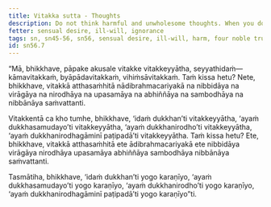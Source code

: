 ```yaml
---
title: Vitakka sutta - Thoughts
description: Do not think harmful and unwholesome thoughts. When you do think, think about suffering, the arising of suffering, the ending of suffering, and the way of practice leading to the ending of suffering.
fetter: sensual desire, ill-will, ignorance
tags: sn, sn45-56, sn56, sensual desire, ill-will, harm, four noble truths, suffering, arising, ending, way of practice, path
id: sn56.7
---
```


“Mā, bhikkhave, pāpake akusale vitakke vitakkeyyātha, seyyathidaṁ— kāmavitakkaṁ, byāpādavitakkaṁ, vihiṁsāvitakkaṁ. Taṁ kissa hetu? Nete, bhikkhave, vitakkā atthasaṁhitā nādibrahmacariyakā na nibbidāya na virāgāya na nirodhāya na upasamāya na abhiññāya na sambodhāya na nibbānāya saṁvattanti.

Vitakkentā ca kho tumhe, bhikkhave, ‘idaṁ dukkhan’ti vitakkeyyātha, ‘ayaṁ dukkhasamudayo’ti vitakkeyyātha, ‘ayaṁ dukkhanirodho’ti vitakkeyyātha, ‘ayaṁ dukkhanirodhagāminī paṭipadā’ti vitakkeyyātha. Taṁ kissa hetu? Ete, bhikkhave, vitakkā atthasaṁhitā ete ādibrahmacariyakā ete nibbidāya virāgāya nirodhāya upasamāya abhiññāya sambodhāya nibbānāya saṁvattanti.

Tasmātiha, bhikkhave, ‘idaṁ dukkhan’ti yogo karaṇīyo,
‘ayaṁ dukkhasamudayo’ti yogo karaṇīyo,
‘ayaṁ dukkhanirodho’ti yogo karaṇīyo,
‘ayaṁ dukkhanirodhagāminī paṭipadā’ti yogo karaṇīyo”ti.
